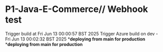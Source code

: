 # P1-Java-E-Commerce// Webhook test
Trigger build at Fri Jun 13 00:00:57 BST 2025
Trigger Azure build on dev - Fri Jun 13 00:02:32 BST 2025
*******deploying from main for production******
*******deploying from main for production******
